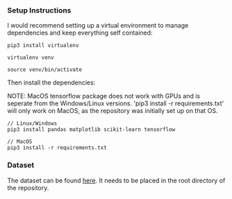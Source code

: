 ### Setup Instructions

I would recommend setting up a virtual environment to manage dependencies and keep everything self contained:

```
pip3 install virtualenv

virtualenv venv

source venv/bin/activate

```

Then install the dependencies:

NOTE: MacOS tensorflow package does not work with GPUs and is seperate from the Windows/Linux versions. 'pip3 install -r requirements.txt' will only work on MacOS, as the repository was initially set up on that OS.

```
// Linux/Windows
pip3 install pandas matplotlib scikit-learn tensorflow

// MacOS
pip3 install -r requirements.txt
```

### Dataset

The dataset can be found [here](https://drive.google.com/file/d/1ZIJC-SiGwfKudhPY2d1PhVEkMpmi3eM-/view?usp=share_link). It needs to be placed in the root directory of the repository.
